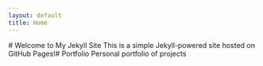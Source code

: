 ```yaml
---
layout: default
title: Home
---
```


<div>
# Welcome to My Jekyll Site
This is a simple Jekyll-powered site hosted on GitHub Pages!# Portfolio
Personal portfolio of projects
</div>
